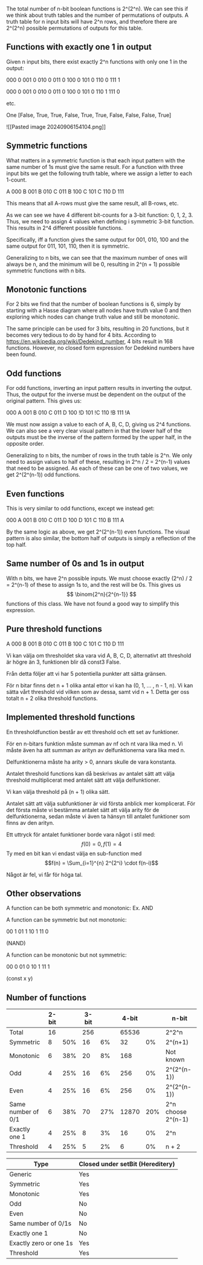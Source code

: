 The total number of n-bit boolean functions is 2^(2^n). We can see this if we think about truth tables and the number of permutations of outputs. A truth table for n input bits will have 2^n rows, and therefore there are 2^(2^n) possible permutations of outputs for this table.

## Functions with exactly one 1 in output

Given n input bits, there exist exactly 2^n functions with only one 1 in the output:

000 0
001 0
010 0
011 0
100 0
101 0
110 0
111 1

000 0
001 0
010 0
011 0
100 0
101 0
110 1
111 0

etc.

One [False, True, True, False, True, True, False, False, False, True]

![[Pasted image 20240906154104.png]]

## Symmetric functions

What matters in a symmetric function is that each input pattern with the same number of 1s must give the same result.
For a function with three input bits we get the following truth table, where we assign a letter to each 1-count.

A 000
B 001
B 010
C 011
B 100
C 101
C 110
D 111

This means that all A-rows must give the same result, all B-rows, etc.

As we can see we have 4 different bit-counts for a 3-bit function: 0, 1, 2, 3. Thus, we need to assign 4 values when defining i symmetric 3-bit function. This results in 2^4 different possible functions.

Specifically, iff a function gives the same output for 001, 010, 100 and the same output for 011, 101, 110, then it is symmetric.

Generalizing to n bits, we can see that the maximum number of ones will always be n, and the minimum will be 0, resulting in 2^(n + 1) possible symmetric functions with n bits.

## Monotonic functions

For 2 bits we find that the number of boolean functions is 6, simply by starting with a Hasse diagram where all nodes have truth value 0 and then exploring which nodes can change truth value and still be monotonic.

The same principle can be used for 3 bits, resulting in 20 functions, but it becomes very tedious to do by hand for 4 bits. According to https://en.wikipedia.org/wiki/Dedekind_number, 4 bits result in 168 functions. However, no closed form expression for Dedekind numbers have been found.

## Odd functions

For odd functions, inverting an input pattern results in inverting the output. Thus, the output for the inverse must be dependent on the output of the original pattern. This gives us:

000  A
001  B
010  C
011  D
100 !D
101 !C
110 !B
111 !A

We must now assign a value to each of A, B, C, D, giving us 2^4 functions. We can also see a very clear visual pattern in that the lower half of the outputs must be the inverse of the pattern formed by the upper half, in the opposite order.

Generalizing to n bits, the number of rows in the truth table is 2^n. We only need to assign values to half of these, resulting in 2^n / 2 = 2^(n-1) values that need to be assigned. As each of these can be one of two values, we get 2^(2^(n-1)) odd functions.

## Even functions

This is very similar to odd functions, except we instead get:

000 A
001 B
010 C
011 D
100 D
101 C
110 B
111 A

By the same logic as above, we get 2^(2^(n-1)) even functions. The visual pattern is also similar, the bottom half of outputs is simply a reflection of the top half.

## Same number of 0s and 1s in output

With n bits, we have 2^n possible inputs. We must choose exactly (2^n) / 2 = 2^(n-1) of these to assign 1s to, and the rest will be 0s. This gives us 
$$ \binom{2^n}{2^{n-1}} $$
functions of this class. We have not found a good way to simplify this expression.

## Pure threshold functions

A 000
B 001
B 010
C 011
B 100
C 101
C 110
D 111

Vi kan välja om thresholdet ska vara vid A, B, C, D, alternativt att threshold är högre än 3, funktionen blir då const3 False.

Från detta följer att vi har 5 potentiella punkter att sätta gränsen.

För n bitar finns det n + 1 olika antal ettor vi kan ha (0, 1, ... , n - 1, n). Vi kan sätta vårt threshold vid vilken som av dessa, samt vid n + 1. Detta ger oss totalt n + 2 olika threshold functions.

## Implemented threshold functions

En thresholdfunction består av ett threshold och ett set av funktioner.

För en n-bitars funktion måste summan av nf och nt vara lika med n. Vi måste även ha att summan av arityn av delfunktionerna vara lika med n.

Delfunktionerna måste ha arity > 0, annars skulle de vara konstanta.

Antalet threshold functions kan då beskrivas av antalet sätt att välja threshold multiplicerat med antalet sätt att välja delfunktioner.

Vi kan välja threshold på (n + 1) olika sätt.

Antalet sätt att välja subfunktioner är vid första anblick mer komplicerat. För det första måste vi bestämma antalet sätt att välja arity för de delfunktionerna, sedan måste vi även ta hänsyn till antalet funktioner som finns av den arityn.

Ett uttryck för antalet funktioner borde vara något i stil med:
$$f(0) = 0, f(1) = 4$$
Ty med en bit kan vi endast välja en sub-function med 
$$f(n) = \Sum_{i=1}^{n} 2^{2^i} \cdot f(n-i)$$

Något är fel, vi får för höga tal.

## Other observations

A function can be both symmetric and monotonic: Ex. AND

A function can be symmetric but not monotonic:

00 1
01 1
10 1
11 0

(NAND)

A function can be monotonic but not symmetric:

00 0
01 0
10 1
11 1

(const x y)

## Number of functions

|                    | 2-bit |     | 3-bit |     | 4-bit |     | n-bit              |
| ------------------ | ----- | --- | ----- | --- | ----- | --- | ------------------ |
| Total              | 16    |     | 256   |     | 65536 |     | 2^2^n              |
| Symmetric          | 8     | 50% | 16    | 6%  | 32    | 0%  | 2^(n+1)            |
| Monotonic          | 6     | 38% | 20    | 8%  | 168   |     | Not known          |
| Odd                | 4     | 25% | 16    | 6%  | 256   | 0%  | 2^(2^(n-1))        |
| Even               | 4     | 25% | 16    | 6%  | 256   | 0%  | 2^(2^(n-1))        |
| Same number of 0/1 | 6     | 38% | 70    | 27% | 12870 | 20% | 2^n choose 2^(n-1) |
| Exactly one 1      | 4     | 25% | 8     | 3%  | 16    | 0%  | 2^n                |
| Threshold          | 4     | 25% | 5     | 2%  | 6     | 0%  | n + 2              |


| Type                   | Closed under setBit (Hereditery) |
| ---------------------- | -------------------------------- |
| Generic                | Yes                              |
| Symmetric              | Yes                              |
| Monotonic              | Yes                              |
| Odd                    | No                               |
| Even                   | No                               |
| Same number of 0/1s    | No                               |
| Exactly one 1          | No                               |
| Exactly zero or one 1s | Yes                              |
| Threshold              | Yes                              |
